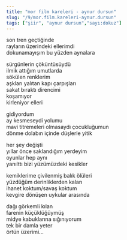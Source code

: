 ```yaml
---
title: "mor film kareleri - aynur dursun"
slug: "/9/mor.film.kareleri-aynur.dursun"
tags: ["şiir", "aynur dursun","sayı:dokuz"]
---
```

son tren geçtiğinde  
rayların üzerindeki ellerimdi\
dokunamayışım bu yüzden aynalara

sürgünlerin çöküntüsüydü\
ilmik attığım umutlarda\
sökülen renklerim\
aşkları yalıtan kapı çarpışları\
sakat bıraktı direncimi\
koşamıyor\
kirleniyor elleri

gidiyordum\
ay kesmeseydi yolumu\
mavi titremeleri olmasaydı çocukluğumun\
dönme dolabın içinde düşlerle yitik

her şey değişti\
yıllar önce saklandığım yerdeyim\
oyunlar hep aynı\
yanılttı bizi yüzümüzdeki kesikler

kemiklerime çivilenmiş balık ölüleri\
yüzdüğüm derinliklerden kalan\
ihanet koktum/savaş koktum\
kevgire dönüşen uykular arasında

dağı görkemli kılan\
farenin küçüklüğüymüş\
midye kabuklarına sığınıyorum\
tek bir damla yeter\
örtün üzerimi...
